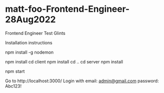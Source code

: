 # matt-foo-Frontend-Engineer-28Aug2022
Frontend Engineer Test Glints

Installation instructions

npm install -g nodemon

npm install
cd client
npm install
cd ..
cd server
npm install


npm start

Go to http://localhost:3000/
Login with 
email: admin@gmail.com
password: Abc123!
